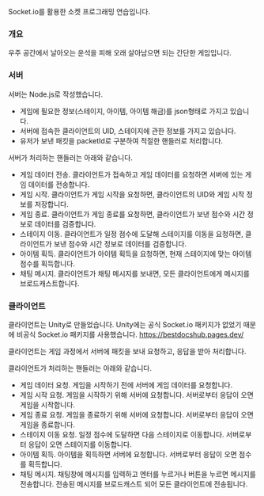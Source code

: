 Socket.io를 활용한 소켓 프로그래밍 연습입니다.

### 개요
 우주 공간에서 날아오는 운석을 피해 오래 살아남으면 되는 간단한 게임입니다.

### 서버
 서버는 Node.js로 작성했습니다.
 
- 게임에 필요한 정보(스테이지, 아이템, 아이템 해금)를 json형태로 가지고 있습니다.
- 서버에 접속한 클라이언트의 UID, 스테이지에 관한 정보를 가지고 있습니다.
- 유저가 보낸 패킷을 packetId로 구분하여 적절한 핸들러로 처리합니다.

서버가 처리하는 핸들러는 아래와 같습니다.
- 게임 데이터 전송. 클라이언트가 접속하고 게임 데이터를 요청하면 서버에 있는 게임 데이터를 전송합니다.
- 게임 시작. 클라이언트가 게임 시작을 요청하면, 클라이언트의 UID와 게임 시작 정보를 저장합니다.
- 게임 종료. 클라이언트가 게임 종료를 요청하면, 클라이언트가 보낸 점수와 시간 정보로 데이터를 검증합니다.
- 스테이지 이동. 클라이언트가 일정 점수에 도달해 스테이지를 이동을 요청하면, 클라이언트가 보낸 점수와 시간 정보로 데이터를 검증합니다.
- 아이템 획득. 클라이언트가 아이템 획득을 요청하면, 현재 스테이지에 맞는 아이템 점수를 획득합니다.
- 채팅 메시지. 클라이언트가 채팅 메시지를 보내면, 모든 클라이언트에게 메시지를 브로드캐스트합니다.

### 클라이언트
 클라이언트는 Unity로 만들었습니다. Unity에는 공식 Socket.io 패키지가 없었기 때문에 비공식 Socket.io 패키지를 사용했습니다.
 https://bestdocshub.pages.dev/

 클라이언트는 게임 과정에서 서버에 패킷을 보내 요청하고, 응답을 받아 처리합니다.
 
 클라이언트가 처리하는 핸들러는 아래와 같습니다.
- 게임 데이터 요청. 게임을 시작하기 전에 서버에 게임 데이터를 요청합니다.
- 게임 시작 요청. 게임을 시작하기 위해 서버에 요청합니다. 서버로부터 응답이 오면 게임을 시작합니다.
- 게임 종료 요청. 게임을 종료하기 위해 서버에 요청합니다. 서버로부터 응답이 오면 게임을 종료합니다.
- 스테이지 이동 요청. 일정 점수에 도달하면 다음 스테이지로 이동합니다. 서버로부터 응답이 오면 스테이지를 이동합니다.
- 아이템 획득. 아이템을 획득하면 서버에 요청합니다. 서버로부터 응답이 오면 점수를 획득합니다.
- 채팅 메시지. 채팅창에 메시지를 입력하고 엔터를 누르거나 버튼을 누르면 메시지를 전송합니다. 전송된 메시지를 브로드캐스트 되어 모든 클라이언트에 전송됩니다.

